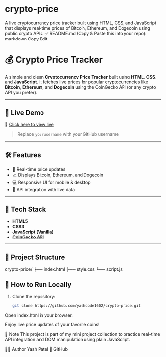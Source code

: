 # crypto-price
A live cryptocurrency price tracker built using HTML, CSS, and JavaScript that displays real-time prices of Bitcoin, Ethereum, and Dogecoin using public crypto APIs.
✅ README.md (Copy & Paste this into your repo):
markdown
Copy
Edit
# 💰 Crypto Price Tracker

A simple and clean **Cryptocurrency Price Tracker** built using **HTML**, **CSS**, and **JavaScript**. It fetches live prices for popular cryptocurrencies like **Bitcoin**, **Ethereum**, and **Dogecoin** using the CoinGecko API (or any crypto API you prefer).

---

## 🚀 Live Demo

🔗 [Click here to view live](https://yashcode1602.github.io/crypto-price/)

> Replace `yourusername` with your GitHub username

---

## 🛠️ Features

- 🔄 Real-time price updates
- 📈 Displays Bitcoin, Ethereum, and Dogecoin
- 💻 Responsive UI for mobile & desktop
- 🔌 API integration with live data

---

## 🧰 Tech Stack

- **HTML5**
- **CSS3**
- **JavaScript (Vanilla)**
- **[CoinGecko API](https://www.coingecko.com/en/api)** 

---

## 📁 Project Structure

crypto-price/
├── index.html
├── style.css
└── script.js



## 🧪 How to Run Locally

1. Clone the repository:
   ```bash
   git clone https://github.com/yashcode1602/crypto-price.git
Open index.html in your browser.

Enjoy live price updates of your favorite coins!

📢 Note
This project is part of my mini project collection to practice real-time API integration and DOM manipulation using plain JavaScript.

👨‍💻 Author
Yash Patel
🔗 GitHub


